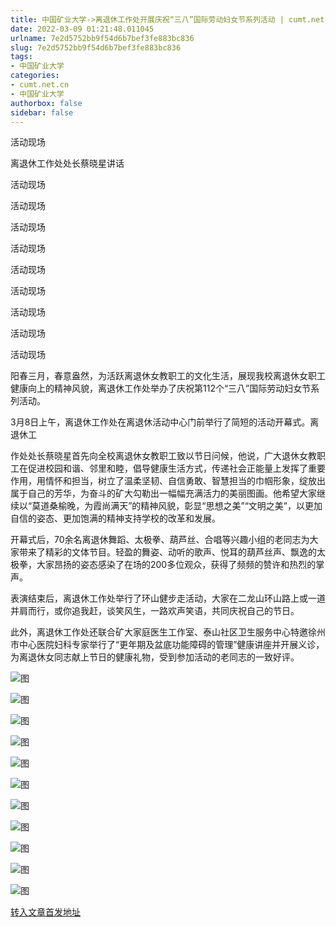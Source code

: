 ```yaml
---
title: 中国矿业大学->离退休工作处开展庆祝“三八”国际劳动妇女节系列活动 | cumt.net.cn
date: 2022-03-09 01:21:48.011045
urlname: 7e2d5752bb9f54d6b7bef3fe883bc836
slug: 7e2d5752bb9f54d6b7bef3fe883bc836
tags: 
- 中国矿业大学
categories:
- cumt.net.cn
- 中国矿业大学
authorbox: false
sidebar: false
---
```

  

活动现场

离退休工作处处长蔡晓星讲话

活动现场

活动现场

活动现场

活动现场

活动现场

活动现场

活动现场

活动现场

活动现场  

阳春三月，春意盎然，为活跃离退休女教职工的文化生活，展现我校离退休女职工健康向上的精神风貌，离退休工作处举办了庆祝第112个“三八”国际劳动妇女节系列活动。

3月8日上午，离退休工作处在离退休活动中心门前举行了简短的活动开幕式。离退休工
<!--more-->
作处处长蔡晓星首先向全校离退休女教职工致以节日问候，他说，广大退休女教职工在促进校园和谐、邻里和睦，倡导健康生活方式，传递社会正能量上发挥了重要作用，用情怀和担当，树立了温柔坚韧、自信勇敢、智慧担当的巾帼形象，绽放出属于自己的芳华，为奋斗的矿大勾勒出一幅幅充满活力的美丽图画。他希望大家继续以“莫道桑榆晚，为霞尚满天”的精神风貌，彰显“思想之美”“文明之美”，以更加自信的姿态、更加饱满的精神支持学校的改革和发展。

开幕式后，70余名离退休舞蹈、太极拳、葫芦丝、合唱等兴趣小组的老同志为大家带来了精彩的文体节目。轻盈的舞姿、动听的歌声、悦耳的葫芦丝声、飘逸的太极拳，大家昂扬的姿态感染了在场的200多位观众，获得了频频的赞许和热烈的掌声。

表演结束后，离退休工作处举行了环山健步走活动，大家在二龙山环山路上或一道并肩而行，或你追我赶，谈笑风生，一路欢声笑语，共同庆祝自己的节日。

此外，离退休工作处还联合矿大家庭医生工作室、泰山社区卫生服务中心特邀徐州市中心医院妇科专家举行了“更年期及盆底功能障碍的管理”健康讲座并开展义诊，为离退休女同志献上节日的健康礼物，受到参加活动的老同志的一致好评。

![图](http://xwzx.cumt.edu.cn/_upload/article/images/5f/d0/00ef64a343599a2cc066a4eef3a2/b3220683-3152-44b7-97d5-29d344740f2f.jpg)

![图](http://xwzx.cumt.edu.cn/_upload/article/images/5f/d0/00ef64a343599a2cc066a4eef3a2/b1a3a7c9-db42-4359-952e-6670968276ff.jpg)

![图](http://xwzx.cumt.edu.cn/_upload/article/images/5f/d0/00ef64a343599a2cc066a4eef3a2/86150a88-c17b-433b-8e0a-da836e2789e8.jpg)

![图](http://xwzx.cumt.edu.cn/_upload/article/images/5f/d0/00ef64a343599a2cc066a4eef3a2/4ecabb9b-f4df-4534-a7a3-a2b771982647.jpg)

![图](http://xwzx.cumt.edu.cn/_upload/article/images/5f/d0/00ef64a343599a2cc066a4eef3a2/6a820d89-0a64-4082-98cf-aa9af10392cc.jpg)

![图](http://xwzx.cumt.edu.cn/_upload/article/images/5f/d0/00ef64a343599a2cc066a4eef3a2/5556f3b8-b7e4-42b8-9a51-f46ebe8b6dae.jpg)

![图](http://xwzx.cumt.edu.cn/_upload/article/images/5f/d0/00ef64a343599a2cc066a4eef3a2/92c48be0-8365-47e4-b3ed-5e0c8b4bd2e9.jpg)

![图](http://xwzx.cumt.edu.cn/_upload/article/images/5f/d0/00ef64a343599a2cc066a4eef3a2/8664a10e-3ee5-4683-b61a-3d1525ea093c.jpg)

![图](http://xwzx.cumt.edu.cn/_upload/article/images/5f/d0/00ef64a343599a2cc066a4eef3a2/e63d5190-1896-49be-97bf-1a4d99c2cbb7.jpg)

![图](http://xwzx.cumt.edu.cn/_upload/article/images/5f/d0/00ef64a343599a2cc066a4eef3a2/5f6c8b43-5c57-4012-b569-da5af75205ff.jpg)

![图](http://xwzx.cumt.edu.cn/_upload/article/images/5f/d0/00ef64a343599a2cc066a4eef3a2/31ca4bf4-6dbb-40bb-9dc0-ebc0a4388b96.jpg)

[转入文章首发地址](http://xwzx.cumt.edu.cn/6d/9b/c523a617883/page.htm)